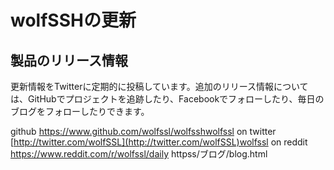 

# wolfSSHの更新




## 製品のリリース情報



更新情報をTwitterに定期的に投稿しています。追加のリリース情報については、GitHubでプロジェクトを追跡したり、Facebookでフォローしたり、毎日のブログをフォローしたりできます。


github https://www.github.com/wolfssl/wolfsshwolfssl on twitter [http://twitter.com/wolfSSL](http://twitter.com/wolfSSL)wolfssl on reddit https://www.reddit.com/r/wolfssl/daily httpss/ブログ/blog.html

